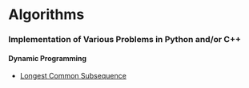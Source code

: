 Algorithms
===== 
### Implementation of Various Problems in Python and/or C++

#### Dynamic Programming

+ [Longest Common Subsequence](../blob/master/DynamicProgramming/)
